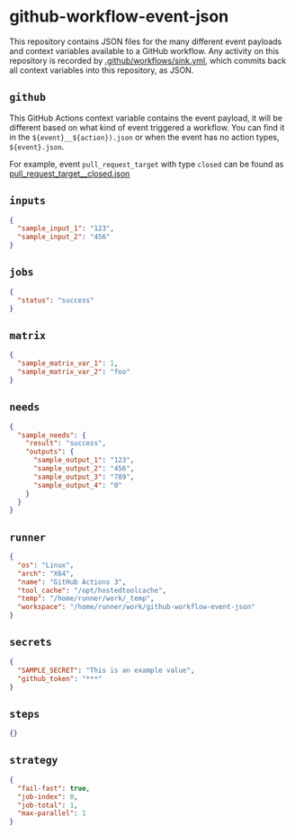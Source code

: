 # github-workflow-event-json

This repository contains JSON files for the many different event payloads and context variables available to a GitHub workflow.
Any activity on this repository is recorded by [.github/workflows/sink.yml](.github/workflows/sink.yml), which commits back all context variables into this repository, as JSON.

## `github`

This GitHub Actions context variable contains the event payload, it will be different based on what kind of event triggered a workflow.
You can find it in the `${event}__${action}).json` or when the event has no action types, `${event}.json`.

For example, event `pull_request_target` with type `closed` can be found as [pull_request_target__closed.json](./pull_request_target__closed.json)

## `inputs`

```json
{
  "sample_input_1": "123",
  "sample_input_2": "456"
}

```

## `jobs`

```json
{
  "status": "success"
}

```

## `matrix`

```json
{
  "sample_matrix_var_1": 1,
  "sample_matrix_var_2": "foo"
}

```

## `needs`

```json
{
  "sample_needs": {
    "result": "success",
    "outputs": {
      "sample_output_1": "123",
      "sample_output_2": "456",
      "sample_output_3": "789",
      "sample_output_4": "0"
    }
  }
}

```

## `runner`

```json
{
  "os": "Linux",
  "arch": "X64",
  "name": "GitHub Actions 3",
  "tool_cache": "/opt/hostedtoolcache",
  "temp": "/home/runner/work/_temp",
  "workspace": "/home/runner/work/github-workflow-event-json"
}

```

## `secrets`

```json
{
  "SAMPLE_SECRET": "This is an example value",
  "github_token": "***"
}

```

## `steps`

```json
{}

```

## `strategy`

```json
{
  "fail-fast": true,
  "job-index": 0,
  "job-total": 1,
  "max-parallel": 1
}

```
